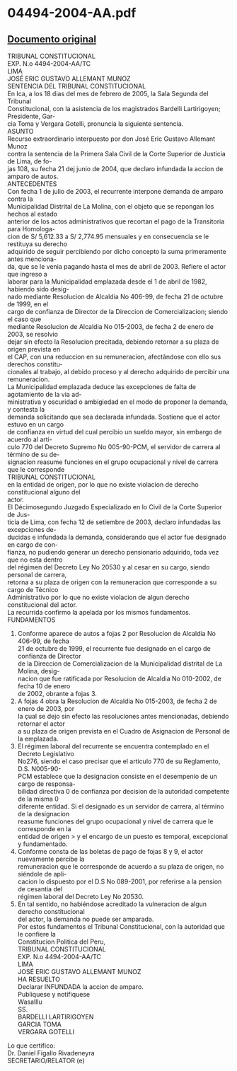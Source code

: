 
04494-2004-AA.pdf
=================
  
[Documento original](https://tc.gob.pe/jurisprudencia/2005/04494-2004-AA.pdf)  
---  
TRIBUNAL CONSTITUCIONAL  
EXP. N.o 4494-2004-AA/TC  
LIMA  
JOSÉ ERIC GUSTAVO ALLEMANT MUNOZ  
SENTENCIA DEL TRIBUNAL CONSTITUCIONAL  
En Ica, a los 18 dias del mes de febrero de 2005, la Sala Segunda del Tribunal  
Constitucional, con la asistencia de los magistrados Bardelli Lartirigoyen; Presidente, Gar-  
cia Toma y Vergara Gotelli, pronuncia la siguiente sentencia.  
ASUNTO  
Recurso extraordinario interpuesto por don José Eric Gustavo Allemant Munoz  
contra la sentencia de la Primera Sala Civil de la Corte Superior de Justicia de Lima, de fo-  
jas 108, su fecha 21 dej junio de 2004, que declaro infundada la accion de amparo de autos.  
ANTECEDENTES  
Con fecha 1 de julio de 2003, el recurrente interpone demanda de amparo contra la  
Municipalidad Distrital de La Molina, con el objeto que se repongan los hechos al estado  
anterior de los actos administrativos que recortan el pago de la Transitoria para Homologa-  
cion de S/ 5,612.33 a S/ 2,774.95 mensuales y en consecuencia se le restituya su derecho  
adquirido de seguir percibiendo por dicho concepto la suma primeramente antes menciona-  
da, que se le venia pagando hasta el mes de abril de 2003. Refiere el actor que ingreso a  
laborar para la Municipalidad emplazada desde el 1 de abril de 1982, habiendo sido desig-  
nado mediante Resolucion de Alcaldia No 406-99, de fecha 21 de octubre de 1999, en el  
cargo de confianza de Director de la Direccion de Comercializacion; siendo el caso que  
mediante Resolucion de Alcaldia No 015-2003, de fecha 2 de enero de 2003, se resolvio  
dejar sin efecto la Resolucion precitada, debiendo retornar a su plaza de origen prevista en  
el CAP, con una reduccion en su remuneracion, afectândose con ello sus derechos constitu-  
cionales al trabajo, al debido proceso y al derecho adquirido de percibir una remuneracion.  
La Municipalidad emplazada deduce las excepciones de falta de agotamiento de la via ad-  
ministrativa y oscuridad o ambigiedad en el modo de proponer la demanda, y contesta la  
demanda solicitando que sea declarada infundada. Sostiene que el actor estuvo en un cargo  
de confianza en virtud del cual percibio un sueldo mayor, sin embargo de acuerdo al arti-  
culo 770 del Decreto Supremo No 005-90-PCM, el servidor de carrera al término de su de-  
signacion reasume funciones en el grupo ocupacional y nivel de carrera que le corresponde  
TRIBUNAL CONSTITUCIONAL  
en la entidad de origen, por lo que no existe violacion de derecho constitucional alguno del  
actor.  
El Décimosegundo Juzgado Especializado en lo Civil de la Corte Superior de Jus-  
ticia de Lima, con fecha 12 de setiembre de 2003, declaro infundadas las excepciones de-  
ducidas e infundada la demanda, considerando que el actor fue designado en cargo de con-  
fianza, no pudiendo generar un derecho pensionario adquirido, toda vez que no esta dentro  
del régimen del Decreto Ley No 20530 y al cesar en su cargo, siendo personal de carrera,  
retorna a su plaza de origen con la remuneracion que corresponde a su cargo de Técnico  
Administrativo por lo que no existe violacion de algun derecho constitucional del actor.  
La recurrida confirmo la apelada por los mismos fundamentos.  
FUNDAMENTOS  
1. Conforme aparece de autos a fojas 2 por Resolucion de Alcaldia No 406-99, de fecha  
21 de octubre de 1999, el recurrente fue designado en el cargo de confianza de Director  
de la Direccion de Comercializacion de la Municipalidad distrital de La Molina, desig-  
nacion que fue ratificada por Resolucion de Alcaldia No 010-2002, de fecha 10 de enero  
de 2002, obrante a fojas 3.  
2. A fojas 4 obra la Resolucion de Alcaldia No 015-2003, de fecha 2 de enero de 2003, por  
la çual se dejo sin efecto las resoluciones antes mencionadas, debiendo retornar el actor  
a su plaza de origen prevista en el Cuadro de Asignacion de Personal de la emplazada.  
3. El régimen laboral del recurrente se encuentra contemplado en el Decreto Legislativo  
No276, siendo el caso precisar que el articulo 770 de su Reglamento, D.S. N005-90-  
PCM establece que la designacion consiste en el desempenio de un cargo de responsa-  
bilidad directiva 0 de confianza por decision de la autoridad competente de la misma 0  
diferente entidad. Si el designado es un servidor de carrera, al término de la designacion  
reasume funciones del grupo ocupacional y nivel de carrera que le corresponde en la  
entidad de origen > y el encargo de un puesto es temporal, excepcional y fundamentado.  
4. Conforme consta de las boletas de pago de fojas 8 y 9, el actor nuevamente percibe la  
remuneracion que le corresponde de acuerdo a su plaza de origen, no siéndole de apli-  
cacion lo dispuesto por el D.S No 089-2001, por referirse a la pension de cesantia del  
régimen laboral del Decreto Ley No 20530.  
5. En tal sentido, no habiéndose acreditado la vulneracion de algun derecho constitucional  
del actor, la demanda no puede ser amparada.  
Por estos fundamentos el Tribunal Constitucional, con la autoridad que le confiere la  
Constitucion Politica del Peru,  
TRIBUNAL CONSTITUCIONAL  
EXP. N.o 4494-2004-AA/TC  
LIMA  
JOSÉ ERIC GUSTAVO ALLEMANT MUNOZ  
HA RESUELTO  
Declarar INFUNDADA la accion de amparo.  
Publiquese y notifiquese  
Wasalllu  
SS.  
BARDELLI LARTIRIGOYEN  
GARCIA TOMA  
VERGARA GOTELLI  
  
Lo que certifico:  
Dr. Daniel Figallo Rivadeneyra  
SECRETARIO/RELATOR (e)